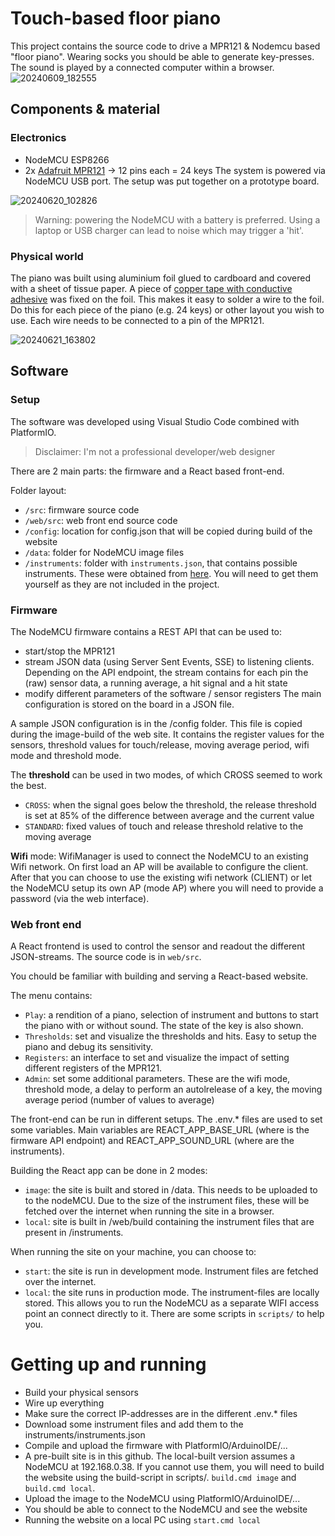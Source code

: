 # Touch-based floor piano

This project contains the source code to drive a MPR121 & Nodemcu based "floor piano". Wearing socks you should be able to generate key-presses. The sound is played by a connected computer within a browser.
![20240609_182555](https://github.com/blannoy/touchPiano/assets/23641978/8f17ac4f-2ba5-4bd6-ac69-f2d3ead8ca87)

## Components & material

### Electronics

- NodeMCU ESP8266
- 2x [Adafruit MPR121](https://www.adafruit.com/product/1982) -> 12 pins each = 24 keys
  The system is powered via NodeMCU USB port. The setup was put together on a prototype board.

![20240620_102826](https://github.com/blannoy/touchPiano/assets/23641978/146d309c-799d-4185-aaf8-1bae7186ca21)

> Warning: powering the NodeMCU with a battery is preferred. Using a laptop or USB charger can lead to noise which may trigger a 'hit'.

### Physical world

The piano was built using aluminium foil glued to cardboard and covered with a sheet of tissue paper.
A piece of [copper tape with conductive adhesive](https://www.adafruit.com/product/3483) was fixed on the foil. This makes it easy to solder a wire to the foil.
Do this for each piece of the piano (e.g. 24 keys) or other layout you wish to use.
Each wire needs to be connected to a pin of the MPR121.

![20240621_163802](https://github.com/blannoy/touchPiano/assets/23641978/795a7c1a-f6b7-4a4b-97fe-8461ed5f65dd)

## Software

### Setup

The software was developed using Visual Studio Code combined with PlatformIO.

> Disclaimer: I'm not a professional developer/web designer

There are 2 main parts: the firmware and a React based front-end.

Folder layout:

- `/src`: firmware source code
- `/web/src`: web front end source code
- `/config`: location for config.json that will be copied during build of the website
- `/data`: folder for NodeMCU image files
- `/instruments`: folder with `instruments.json`, that contains possible instruments. These were obtained from [here](https://github.com/gleitz/midi-js-soundfonts/). You will need to get them yourself as they are not included in the project.

### Firmware

The NodeMCU firmware contains a REST API that can be used to:

- start/stop the MPR121
- stream JSON data (using Server Sent Events, SSE) to listening clients. Depending on the API endpoint, the stream contains for each pin the (raw) sensor data, a running average, a hit signal and a hit state
- modify different parameters of the software / sensor registers
  The main configuration is stored on the board in a JSON file.

A sample JSON configuration is in the /config folder. This file is copied during the image-build of the web site. It contains the register values for the sensors, threshold values for touch/release, moving average period, wifi mode and threshold mode.

The **threshold** can be used in two modes, of which CROSS seemed to work the best.

- `CROSS`: when the signal goes below the threshold, the release threshold is set at 85% of the difference between average and the current value
- `STANDARD`: fixed values of touch and release threshold relative to the moving average

**Wifi** mode: WifiManager is used to connect the NodeMCU to an existing Wifi network. On first load an AP will be available to configure the client. After that you can choose to use the existing wifi network (CLIENT) or let the NodeMCU setup its own AP (mode AP) where you will need to provide a password (via the web interface).

### Web front end

A React frontend is used to control the sensor and readout the different JSON-streams. The source code is in `web/src`.

You chould be familiar with building and serving a React-based website.

The menu contains:

- `Play`: a rendition of a piano, selection of instrument and buttons to start the piano with or without sound. The state of the key is also shown.
- `Thresholds`: set and visualize the thresholds and hits. Easy to setup the piano and debug its sensitivity.
- `Registers`: an interface to set and visualize the impact of setting different registers of the MPR121.
- `Admin`: set some additional parameters. These are the wifi mode, threshold mode, a delay to perform an autolrelease of a key, the moving average period (number of values to average)

The front-end can be run in different setups. The .env.* files are used to set some variables. Main variables are REACT_APP_BASE_URL (where is the firmware API endpoint) and REACT_APP_SOUND_URL (where are the instruments).

Building the React app can be done in 2 modes:

- `image`: the site is built and stored in /data. This needs to be uploaded to to the nodeMCU. Due to the size of the instrument files, these will be fetched over the internet when running the site in a browser.
- `local`: site is built in /web/build containing the instrument files that are present in /instruments.

When running the site on your machine, you can choose to:

- `start`: the site is run in development mode. Instrument files are fetched over the internet.
- `local`: the site runs in production mode. The instrument-files are locally stored. This allows you to run the NodeMCU as a separate WIFI access point an connect directly to it.
  There are some scripts in `scripts/` to help you.

# Getting up and running

- Build your physical sensors
- Wire up everything
- Make sure the correct IP-addresses are in the different .env.* files
- Download some instrument files and add them to the instruments/instruments.json
- Compile and upload the firmware with PlatformIO/ArduinoIDE/...
- A pre-built site is in this github. The local-built version assumes a NodeMCU at 192.168.0.38. If you cannot use them, you will need to build the website using the build-script in scripts/. `build.cmd image` and `build.cmd local`.
- Upload the image to the NodeMCU using PlatformIO/ArduinoIDE/...
- You should be able to connect to the NodeMCU and see the website
- Running the website on a local PC using `start.cmd local`
